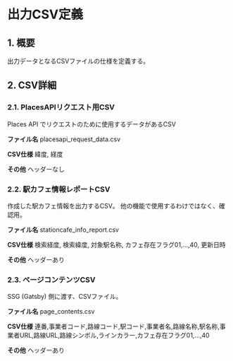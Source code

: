 # 出力CSV定義

## 1. 概要
出力データとなるCSVファイルの仕様を定義する。

## 2. CSV詳細
### 2.1. PlacesAPIリクエスト用CSV
Places API でリクエストのために使用するデータがあるCSV

**ファイル名**
placesapi_request_data.csv

**CSV仕様**
緯度, 経度

**その他**
ヘッダーなし


### 2.2. 駅カフェ情報レポートCSV
作成した駅カフェ情報を出力するCSV。
他の機能で使用するわけではなく、確認用。

**ファイル名**
stationcafe_info_report.csv

**CSV仕様**
検索経度, 検索緯度, 対象駅名称, カフェ存在フラグ01,…,40, 更新日時

**その他**
ヘッダーあり


### 2.3. ページコンテンツCSV
SSG (Gatsby) 側に渡す、CSVファイル。

**ファイル名**
page_contents.csv

**CSV仕様**
連番,事業者コード,路線コード,駅コード,事業者名,路線名称,駅名称,事業者URL,路線URL,路線シンボル,ラインカラー,カフェ存在フラグ01,…,40

**その他**
ヘッダーあり

